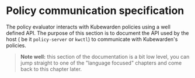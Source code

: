 # Policy communication specification

The policy evaluator interacts with Kubewarden policies using a well
defined API.  The purpose of this section is to document the API used
by the host ( be it `policy-server` or `kwctl`) to communicate with
Kubewarden's policies.

> **Note well:** this section of the documentation is a bit low level, you can
> jump straight to one of the "language focused" chapters and come back to this
> chapter later.
